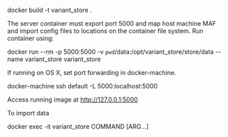
  docker build -t variant_store .

The server container must export port 5000 and map host machine MAF and import config files to locations on the
container file system.  Run container using:

  docker run --rm -p 5000:5000 -v `pwd`/data:/opt/variant_store/store/data --name variant_store variant_store


If running on OS X, set port forwarding in docker-machine.

  docker-machine ssh default -L 5000:localhost:5000

Access running image at http://127.0.0.1:5000

To import data

   docker exec -it variant_store COMMAND [ARG...]